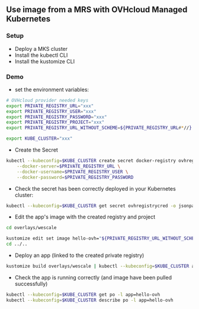 ## Use image from a MRS with OVHcloud Managed Kubernetes

### Setup

  - Deploy a MKS cluster
  - Install the kubectl CLI
  - Install the kustomize CLI

### Demo

  - set the environment variables:

```bash
# OVHcloud provider needed keys
export PRIVATE_REGISTRY_URL="xxx"
export PRIVATE_REGISTRY_USER="xxx"
export PRIVATE_REGISTRY_PASSWORD="xxx"
export PRIVATE_REGISTRY_PROJECT="xxx"
export PRIVATE_REGISTRY_URL_WITHOUT_SCHEME=${PRIVATE_REGISTRY_URL#*//}

export KUBE_CLUSTER="xxx"
```

  - Create the Secret

```bash
kubectl --kubeconfig=$KUBE_CLUSTER create secret docker-registry ovhregistrycred \
    --docker-server=$PRIVATE_REGISTRY_URL \
    --docker-username=$PRIVATE_REGISTRY_USER \
    --docker-password=$PRIVATE_REGISTRY_PASSWORD
```

  - Check the secret has been correctly deployed in your Kubernetes cluster:

```bash
kubectl --kubeconfig=$KUBE_CLUSTER get secret ovhregistrycred -o jsonpath="{.data.\.dockerconfigjson}"
```

  - Edit the app's image with the created registry and project

```bash
cd overlays/wescale

kustomize edit set image hello-ovh="${PRIVATE_REGISTRY_URL_WITHOUT_SCHEME}/${PRIVATE_REGISTRY_PROJECT}/hello-ovh:1.0.0-linuxamd64"
cd ../..
```

 - Deploy an app (linked to the created private registry)

```bash
kustomize build overlays/wescale | kubectl --kubeconfig=$KUBE_CLUSTER apply -f -
```

  - Check the app is running correctly (and image have been pulled successfully)

```bash
kubectl --kubeconfig=$KUBE_CLUSTER get po -l app=hello-ovh
kubectl --kubeconfig=$KUBE_CLUSTER describe po -l app=hello-ovh 
```
